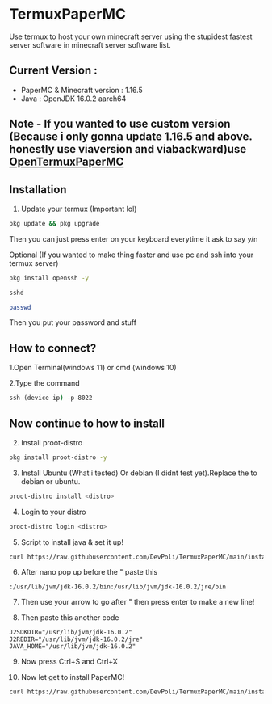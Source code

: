 # TermuxPaperMC

Use termux to host your own minecraft server using the stupidest fastest server software in minecraft server software list.

## Current Version :
- PaperMC & Minecraft version : 1.16.5
- Java : OpenJDK 16.0.2 aarch64
## Note - If you wanted to use custom version (Because i only gonna update 1.16.5 and above. honestly use viaversion and viabackward)use [OpenTermuxPaperMC](https://github.com/OpenTermuxPaperMC)

## Installation
1. Update your termux (Important lol)

```bash
pkg update && pkg upgrade
```
Then you can just press enter on your keyboard everytime it ask to say y/n

Optional (If you wanted to make thing faster and use pc and ssh into your termux server)
```bash
pkg install openssh -y
```
```bash
sshd
```
```bash
passwd
```
Then you put your password and stuff
## How to connect?
1.Open Terminal(windows 11) or cmd (windows 10)

2.Type the command
```cmd
ssh (device ip) -p 8022
```
## Now continue to how to install
2. Install proot-distro
```bash
pkg install proot-distro -y
```
3. Install Ubuntu (What i tested) Or debian (I didnt test yet).Replace the <distro> to debian or ubuntu.
```bash
proot-distro install <distro>
```
4. Login to your distro
```bash
proot-distro login <distro>
```
5. Script to install java & set it up!
```bash
curl https://raw.githubusercontent.com/DevPoli/TermuxPaperMC/main/installjava1 | bash
```
6. After nano pop up before the " paste this
```
:/usr/lib/jvm/jdk-16.0.2/bin:/usr/lib/jvm/jdk-16.0.2/jre/bin
```
7. Then use your arrow to go after " then press enter to make a new line!

8. Then paste this another code
```
J2SDKDIR="/usr/lib/jvm/jdk-16.0.2"
J2REDIR="/usr/lib/jvm/jdk-16.0.2/jre"
JAVA_HOME="/usr/lib/jvm/jdk-16.0.2"
```
9. Now press Ctrl+S and Ctrl+X

10. Now let get to install PaperMC!
```bash
curl https://raw.githubusercontent.com/DevPoli/TermuxPaperMC/main/installjava2 | bash
```
